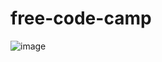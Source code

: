 # free-code-camp
![image](https://github.com/Jetskici00/free-code-camp/assets/94981434/26aaa511-8f17-4e6c-bf98-7ba7509f4d86)
